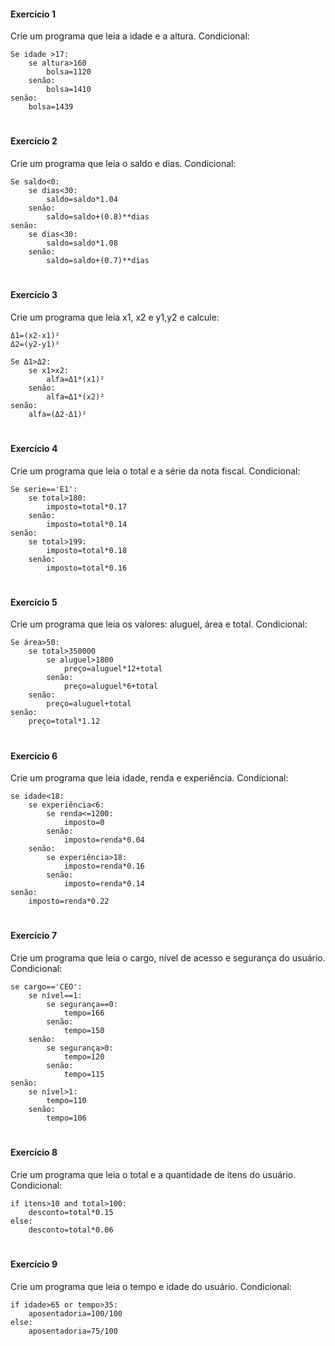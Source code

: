 #### Exercício 1
Crie um programa que leia a idade e a altura.
Condicional:
````
Se idade >17:
    se altura>160
        bolsa=1120
    senão:
        bolsa=1410
senão:
    bolsa=1439
````
#
#### Exercício 2
Crie um programa que leia o saldo e dias. Condicional:
````
Se saldo<0:
    se dias<30:
        saldo=saldo*1.04
    senão:
        saldo=saldo+(0.8)**dias
senão:
    se dias<30:
        saldo=saldo*1.08
    senão:
        saldo=saldo+(0.7)**dias
````
#
#### Exercício 3
Crie um programa que leia x1, x2 e y1,y2 e calcule:
````
Δ1=(x2-x1)²
Δ2=(y2-y1)²

Se Δ1>Δ2:
    se x1>x2:
        alfa=Δ1*(x1)²
    senão:
        alfa=Δ1*(x2)²
senão:
    alfa=(Δ2-Δ1)²
````
#
#### Exercício 4
Crie um programa que leia o total e a série da nota fiscal. Condicional:
````
Se serie=='E1':
    se total>180:
        imposto=total*0.17
    senão:
        imposto=total*0.14
senão:
    se total>199:
        imposto=total*0.18
    senão:
        imposto=total*0.16
````
#
#### Exercício 5
Crie um programa que leia os valores: aluguel, área e total.
Condicional:
````
Se área>50:
    se total>350000
        se aluguel>1800
            preço=aluguel*12+total
        senão:
            preço=aluguel*6+total
    senão:
        preço=aluguel+total
senão:
    preço=total*1.12
````
#
#### Exercício 6
Crie um programa que leia idade, renda e experiência.
Condicional:
````
se idade<18:
    se experiência<6:
        se renda<=1200:
            imposto=0
        senão:
            imposto=renda*0.04
    senão:
        se experiência>18:
            imposto=renda*0.16
        senão:
            imposto=renda*0.14
senão:
    imposto=renda*0.22
````
#
#### Exercício 7
Crie um programa que leia o cargo, nível de acesso e segurança do usuário. Condicional:
````
se cargo=='CEO':
    se nível==1:
        se segurança==0:
            tempo=166
        senão:
            tempo=150
    senão:
        se segurança>0:
            tempo=120
        senão:
            tempo=115
senão:
    se nível>1:
        tempo=110
    senão:
        tempo=106
````
#
#### Exercício 8
Crie um programa que leia o total e a quantidade de itens do usuário. Condicional:
````
if itens>10 and total>100:
    desconto=total*0.15
else:
    desconto=total*0.06
````
#
#### Exercício 9
Crie um programa que leia o tempo e idade do usuário.
Condicional:
````
if idade>65 or tempo>35:
    aposentadoria=100/100
else:
    aposentadoria=75/100
````